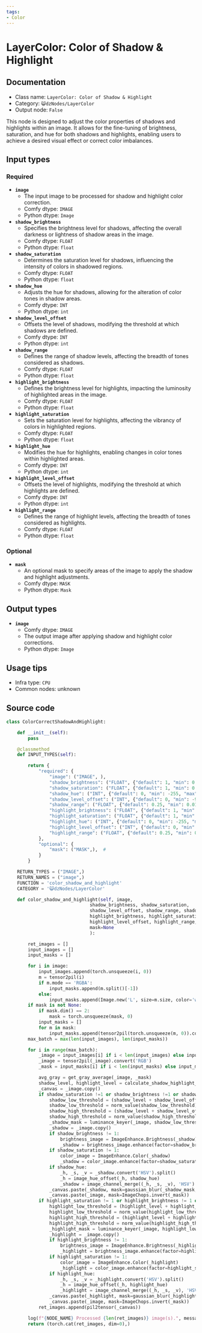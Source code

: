```yaml
---
tags:
- Color
---
```


# LayerColor: Color of Shadow & Highlight
## Documentation
- Class name: `LayerColor: Color of Shadow & Highlight`
- Category: `😺dzNodes/LayerColor`
- Output node: `False`

This node is designed to adjust the color properties of shadows and highlights within an image. It allows for the fine-tuning of brightness, saturation, and hue for both shadows and highlights, enabling users to achieve a desired visual effect or correct color imbalances.
## Input types
### Required
- **`image`**
    - The input image to be processed for shadow and highlight color correction.
    - Comfy dtype: `IMAGE`
    - Python dtype: `Image`
- **`shadow_brightness`**
    - Specifies the brightness level for shadows, affecting the overall darkness or lightness of shadow areas in the image.
    - Comfy dtype: `FLOAT`
    - Python dtype: `float`
- **`shadow_saturation`**
    - Determines the saturation level for shadows, influencing the intensity of colors in shadowed regions.
    - Comfy dtype: `FLOAT`
    - Python dtype: `float`
- **`shadow_hue`**
    - Adjusts the hue for shadows, allowing for the alteration of color tones in shadow areas.
    - Comfy dtype: `INT`
    - Python dtype: `int`
- **`shadow_level_offset`**
    - Offsets the level of shadows, modifying the threshold at which shadows are defined.
    - Comfy dtype: `INT`
    - Python dtype: `int`
- **`shadow_range`**
    - Defines the range of shadow levels, affecting the breadth of tones considered as shadows.
    - Comfy dtype: `FLOAT`
    - Python dtype: `float`
- **`highlight_brightness`**
    - Defines the brightness level for highlights, impacting the luminosity of highlighted areas in the image.
    - Comfy dtype: `FLOAT`
    - Python dtype: `float`
- **`highlight_saturation`**
    - Sets the saturation level for highlights, affecting the vibrancy of colors in highlighted regions.
    - Comfy dtype: `FLOAT`
    - Python dtype: `float`
- **`highlight_hue`**
    - Modifies the hue for highlights, enabling changes in color tones within highlighted areas.
    - Comfy dtype: `INT`
    - Python dtype: `int`
- **`highlight_level_offset`**
    - Offsets the level of highlights, modifying the threshold at which highlights are defined.
    - Comfy dtype: `INT`
    - Python dtype: `int`
- **`highlight_range`**
    - Defines the range of highlight levels, affecting the breadth of tones considered as highlights.
    - Comfy dtype: `FLOAT`
    - Python dtype: `float`
### Optional
- **`mask`**
    - An optional mask to specify areas of the image to apply the shadow and highlight adjustments.
    - Comfy dtype: `MASK`
    - Python dtype: `Mask`
## Output types
- **`image`**
    - Comfy dtype: `IMAGE`
    - The output image after applying shadow and highlight color corrections.
    - Python dtype: `Image`
## Usage tips
- Infra type: `CPU`
- Common nodes: unknown


## Source code
```python
class ColorCorrectShadowAndHighlight:

    def __init__(self):
        pass

    @classmethod
    def INPUT_TYPES(self):

        return {
            "required": {
                "image": ("IMAGE", ),
                "shadow_brightness": ("FLOAT", {"default": 1, "min": 0.0, "max": 3, "step": 0.01}),
                "shadow_saturation": ("FLOAT", {"default": 1, "min": 0.0, "max": 3, "step": 0.01}),
                "shadow_hue": ("INT", {"default": 0, "min": -255, "max": 255, "step": 1}),
                "shadow_level_offset": ("INT", {"default": 0, "min": -99, "max": 99, "step": 1}),
                "shadow_range": ("FLOAT", {"default": 0.25, "min": 0.01, "max": 0.99, "step": 0.01}),
                "highlight_brightness": ("FLOAT", {"default": 1, "min": 0.0, "max": 3, "step": 0.01}),
                "highlight_saturation": ("FLOAT", {"default": 1, "min": 0.0, "max": 3, "step": 0.01}),
                "highlight_hue": ("INT", {"default": 0, "min": -255, "max": 255, "step": 1}),
                "highlight_level_offset": ("INT", {"default": 0, "min": -99, "max": 99, "step": 1}),
                "highlight_range": ("FLOAT", {"default": 0.25, "min": 0.01, "max": 0.99, "step": 0.01}),
            },
            "optional": {
                "mask": ("MASK",),  #
            }
        }

    RETURN_TYPES = ("IMAGE",)
    RETURN_NAMES = ("image",)
    FUNCTION = 'color_shadow_and_highlight'
    CATEGORY = '😺dzNodes/LayerColor'

    def color_shadow_and_highlight(self, image,
                               shadow_brightness, shadow_saturation,
                               shadow_level_offset, shadow_range, shadow_hue,
                               highlight_brightness, highlight_saturation, highlight_hue,
                               highlight_level_offset, highlight_range,
                               mask=None
                               ):

        ret_images = []
        input_images = []
        input_masks = []

        for i in image:
            input_images.append(torch.unsqueeze(i, 0))
            m = tensor2pil(i)
            if m.mode == 'RGBA':
                input_masks.append(m.split()[-1])
            else:
                input_masks.append(Image.new('L', size=m.size, color='white'))
        if mask is not None:
            if mask.dim() == 2:
                mask = torch.unsqueeze(mask, 0)
            input_masks = []
            for m in mask:
                input_masks.append(tensor2pil(torch.unsqueeze(m, 0)).convert('L'))
        max_batch = max(len(input_images), len(input_masks))

        for i in range(max_batch):
            _image = input_images[i] if i < len(input_images) else input_images[-1]
            _image = tensor2pil(_image).convert('RGB')
            _mask = input_masks[i] if i < len(input_masks) else input_masks[-1]

            avg_gray = get_gray_average(_image, _mask)
            shadow_level, highlight_level = calculate_shadow_highlight_level(avg_gray)
            _canvas = _image.copy()
            if shadow_saturation !=1 or shadow_brightness !=1 or shadow_hue:
                shadow_low_threshold = (shadow_level + shadow_level_offset) / 100 + shadow_range / 2
                shadow_low_threshold = norm_value(shadow_low_threshold)
                shadow_high_threshold = (shadow_level + shadow_level_offset) / 100 - shadow_range / 2
                shadow_high_threshold = norm_value(shadow_high_threshold)
                _shadow_mask = luminance_keyer(_image, shadow_low_threshold, shadow_high_threshold)
                _shadow = _image.copy()
                if shadow_brightness != 1:
                    brightness_image = ImageEnhance.Brightness(_shadow)
                    _shadow = brightness_image.enhance(factor=shadow_brightness)
                if shadow_saturation != 1:
                    color_image = ImageEnhance.Color(_shadow)
                    _shadow = color_image.enhance(factor=shadow_saturation)
                if shadow_hue:
                    _h, _s, _v = _shadow.convert('HSV').split()
                    _h = image_hue_offset(_h, shadow_hue)
                    _shadow = image_channel_merge((_h, _s, _v), 'HSV')
                _canvas.paste(_shadow, mask=gaussian_blur(_shadow_mask,(_shadow_mask.width + _shadow_mask.height)//800))
                _canvas.paste(_image, mask=ImageChops.invert(_mask))
            if highlight_saturation != 1 or highlight_brightness != 1 or highlight_hue:
                highlight_low_threshold = (highlight_level + highlight_level_offset) / 100 - highlight_range / 2
                highlight_low_threshold = norm_value(highlight_low_threshold)
                highlight_high_threshold = (highlight_level + highlight_level_offset) / 100 + highlight_range / 2
                highlight_high_threshold = norm_value(highlight_high_threshold)
                _highlight_mask = luminance_keyer(_image, highlight_low_threshold, highlight_high_threshold)
                _highlight = _image.copy()
                if highlight_brightness != 1:
                    brightness_image = ImageEnhance.Brightness(_highlight)
                    _highlight = brightness_image.enhance(factor=highlight_brightness)
                if highlight_saturation != 1:
                    color_image = ImageEnhance.Color(_highlight)
                    _highlight = color_image.enhance(factor=highlight_saturation)
                if highlight_hue:
                    _h, _s, _v = _highlight.convert('HSV').split()
                    _h = image_hue_offset(_h, highlight_hue)
                    _highlight = image_channel_merge((_h, _s, _v), 'HSV')
                _canvas.paste(_highlight, mask=gaussian_blur(_highlight_mask, (_highlight_mask.width + _highlight_mask.height)//800))
                _canvas.paste(_image, mask=ImageChops.invert(_mask))
            ret_images.append(pil2tensor(_canvas))

        log(f"{NODE_NAME} Processed {len(ret_images)} image(s).", message_type='finish')
        return (torch.cat(ret_images, dim=0),)

```
